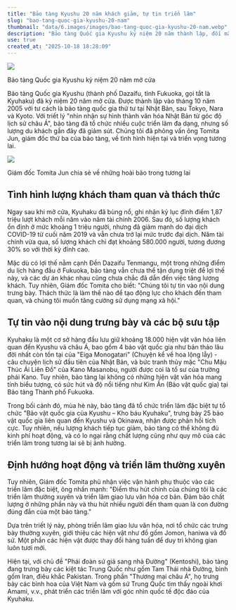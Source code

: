 ```yaml
---
title: "Bảo tàng Kyushu 20 năm khách giảm, tự tin triển lãm"
slug: "bao-tang-quoc-gia-kyushu-20-nam"
thumbnail: "data/6.images/images/bao-tang-quoc-gia-kyushu-20-nam.webp"
description: "Bảo tàng Quốc gia Kyushu kỷ niệm 20 năm thành lập, đối mặt với thách thức lượng khách giảm nhưng vẫn tự tin vào chất lượng trưng bày, tìm cách thu hút thêm du khách qua mạng xã hội và các triển lãm thường xuyên."
use: true
created_at: "2025-10-18 18:28:09"
---
```


![](/images/20251018-00010031-yomseibu-000-2-view.webp)

Bảo tàng Quốc gia Kyushu kỷ niệm 20 năm mở cửa

Bảo tàng Quốc gia Kyushu (thành phố Dazaifu, tỉnh Fukuoka, gọi tắt là Kyuhaku) đã kỷ niệm 20 năm mở cửa. Được thành lập vào tháng 10 năm 2005 với tư cách là bảo tàng quốc gia thứ tư tại Nhật Bản, sau Tokyo, Nara và Kyoto. Với triết lý "nhìn nhận sự hình thành văn hóa Nhật Bản từ góc độ lịch sử châu Á", bảo tàng đã tổ chức nhiều cuộc triển lãm đa dạng, nhưng số lượng du khách gần đây đã giảm sút. Chúng tôi đã phỏng vấn ông Tomita Jun, giám đốc thứ ba của bảo tàng, về tình hình hiện tại và triển vọng tương lai.

![](/images/20251018-00010031-yomseibu-001-2-view.webp)

Giám đốc Tomita Jun chia sẻ về những hoài bão trong tương lai

## Tình hình lượng khách tham quan và thách thức

Ngay sau khi mở cửa, Kyuhaku đã bùng nổ, ghi nhận kỷ lục đỉnh điểm 1,87 triệu lượt khách mỗi năm vào năm tài chính 2006. Sau đó, số lượng khách ổn định ở mức khoảng 1 triệu người, nhưng đã giảm mạnh do đại dịch COVID-19 từ cuối năm 2019 và vẫn chưa trở lại mức trước đại dịch. Năm tài chính vừa qua, số lượng khách chỉ đạt khoảng 580.000 người, tương đương 30% so với thời kỳ đỉnh cao.

Mặc dù có lợi thế nằm cạnh Đền Dazaifu Tenmangu, một trong những điểm du lịch hàng đầu ở Fukuoka, bảo tàng vẫn chưa thể tận dụng triệt để lợi thế này, và các dự án khác nhau cũng chưa chắc đã dẫn đến việc tăng lượng khách. Tuy nhiên, Giám đốc Tomita cho biết: "Chúng tôi tự tin vào nội dung trưng bày. Thách thức là làm thế nào để tạo động lực cho khách đến tham quan, và chúng tôi muốn tăng cường sử dụng mạng xã hội."

## Tự tin vào nội dung trưng bày và các bộ sưu tập

Kyuhaku là một cơ sở hàng đầu lưu giữ khoảng 18.000 hiện vật văn hóa liên quan đến Kyushu và châu Á, bao gồm 4 bảo vật quốc gia như bản thảo lâu đời nhất còn tồn tại của "Eiga Monogatari" (Chuyện kể về hoa lộng lẫy) - câu chuyện lịch sử đầu tiên của Nhật Bản, và bức tranh thủy mặc "Chu Mậu Thúc Ái Liên Đồ" của Kano Masanobu, người được coi là tổ sư của trường phái Kano. Tuy nhiên, bảo tàng lại không có những hiện vật văn hóa mang tính biểu tượng, có sức hút và độ nổi tiếng như Kim Ấn (Bảo vật quốc gia) tại Bảo tàng Thành phố Fukuoka.

Trong bối cảnh đó, mùa hè này, bảo tàng đã tổ chức triển lãm đặc biệt tự tổ chức "Bảo vật quốc gia của Kyushu – Kho báu Kyuhaku", trưng bày 25 bảo vật quốc gia liên quan đến Kyushu và Okinawa, nhận được phản hồi tích cực. Tuy nhiên, nếu lượng khách tiếp tục giảm, bảo tàng có thể không đủ kinh phí hoạt động, và có lo ngại rằng chất lượng cũng như quy mô của các triển lãm trong tương lai sẽ bị ảnh hưởng.

## Định hướng hoạt động và triển lãm thường xuyên

Tuy nhiên, Giám đốc Tomita phủ nhận việc vận hành phụ thuộc vào các triển lãm đặc biệt, ông nhấn mạnh: "Điểm thu hút chính của chúng tôi là các triển lãm thường xuyên và triển lãm giao lưu văn hóa cơ bản. Đảm bảo chất lượng ở những phần này và thu hút nhiều người đến tham quan là con đường đúng đắn của một bảo tàng."

Dựa trên triết lý này, phòng triển lãm giao lưu văn hóa, nơi tổ chức các trưng bày thường xuyên, giới thiệu các hiện vật như đồ gốm Jomon, haniwa và đồ sứ. Một phần các hiện vật được thay đổi hàng tuần để duy trì không gian luôn tươi mới.

Hiện tại, với chủ đề "Phái đoàn sứ giả sang nhà Đường" (Kentoshi), bảo tàng đang trưng bày các kiệt tác Trung Quốc như gốm Tam Thái nhà Đường, bình gốm Iran, điêu khắc Pakistan. Trong phần "Thương mại châu Á", họ trưng bày các bình hoa của Việt Nam và gốm sứ Trung Quốc tìm thấy ngoài khơi Amami, v.v., phát triển các triển lãm với góc nhìn quốc tế độc đáo của Kyuhaku.